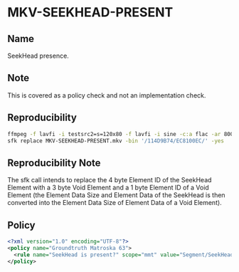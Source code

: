 # MKV-SEEKHEAD-PRESENT

## Name

SeekHead presence.

## Note
This is covered as a policy check and not an implementation check.

## Reproducibility
```sh
ffmpeg -f lavfi -i testsrc2=s=120x80 -f lavfi -i sine -c:a flac -ar 8000 -vframes 2 -c:v ffv1 -level 3 -c:a flac -g 1 -y MKV-SEEKHEAD-PRESENT.mkv
sfk replace MKV-SEEKHEAD-PRESENT.mkv -bin '/114D9B74/EC8100EC/' -yes
```

## Reproducibility Note
The sfk call intends to replace the 4 byte Element ID of the SeekHead Element with a 3 byte Void Element and a 1 byte Element ID of a Void Element (the Element Data Size and Element Data of the SeekHead is then converted into the Element Data Size of Element Data of a Void Element).

## Policy
```xml
<?xml version="1.0" encoding="UTF-8"?>
<policy name="Groundtruth Matroska 63">
  <rule name="SeekHead is present?" scope="mmt" value="Segment/SeekHead/"/>
</policy>
```

